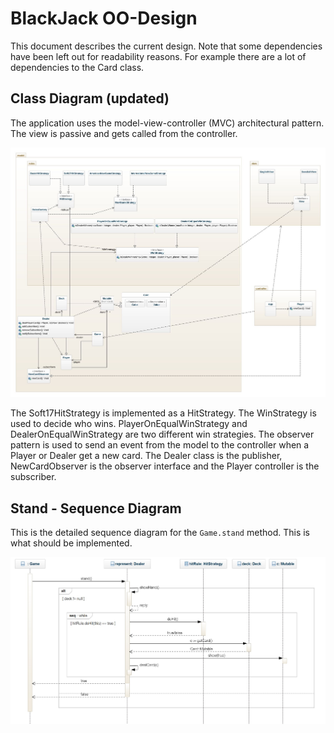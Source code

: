 # BlackJack OO-Design
This document describes the current design. Note that some dependencies have been left out for readability reasons. For example there are a lot of dependencies to the Card class.

## Class Diagram (updated)
The application uses the model-view-controller (MVC) architectural pattern. The view is passive and gets called from the controller. 

![class diagram](img/new-class-diagram.jpeg)

The Soft17HitStrategy is implemented as a HitStrategy. The WinStrategy is used to decide who wins. PlayerOnEqualWinStrategy and DealerOnEqualWinStrategy are two different win strategies. The observer pattern is used to send an event from the model to the controller when a Player or Dealer get a new card. The Dealer class is the publisher, NewCardObserver is the observer interface and the Player controller is the subscriber.

## Stand - Sequence Diagram
This is the detailed sequence diagram for the `Game.stand` method. This is what should be implemented.

![Stand Sequence diagram](img/stand_seq.jpg)

